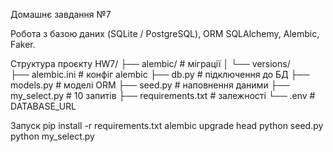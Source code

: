 Домашнє завдання №7

Робота з базою даних (SQLite / PostgreSQL), ORM SQLAlchemy, Alembic, Faker.

Структура проєкту
HW7/
├── alembic/         # міграції
│   └── versions/    
├── alembic.ini      # конфіг alembic
├── db.py            # підключення до БД
├── models.py        # моделі ORM
├── seed.py          # наповнення даними
├── my_select.py     # 10 запитів
├── requirements.txt # залежності
└── .env             # DATABASE_URL

Запуск
pip install -r requirements.txt
alembic upgrade head
python seed.py
python my_select.py

